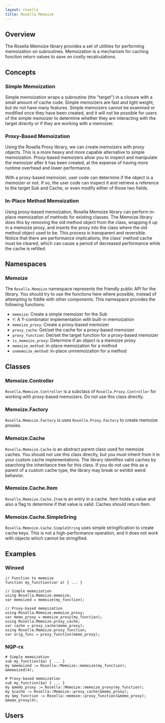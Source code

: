 ```yaml
---
layout: rosella
title: Rosella Memoize
---
```


## Overview

The Rosella Memoize library provides a set of utilities for performing
memoization on subroutines. Memoization is a mechanism for caching function
return values to save on costly recalculations.

## Concepts

### Simple Memoization

Simple memoization wraps a subroutine (the "target") in a closure with a small
amount of cache code. Simple memoizers are fast and light weight, but do not
have many features. Simple memoizers cannot be examined or modified once they
have been created, and it will not be possible for users of the simple
memoizer to determine whether they are interacting with the target directly
or if they are working with a memoizer.

### Proxy-Based Memoization

Using the Rosella Proxy library, we can create memoizers with proxy objects.
This is a more heavy and more capable alternative to simple memoization.
Proxy-based memoizers allow you to inspect and manipulate the memoizer after
it has been created, at the expense of having more runtime overhead and lower
performance.

With a proxy-based memoizer, user code can determine if the object is a
memoizer or not. If so, the user code can inspect it and retrieve a reference
to the target Sub and Cache, or even modify either of those two fields.

### In-Place Method Memoization

Using proxy-based memoization, Rosella Memoize library can perform in-place
memoization of methods for existing classes. The Memoize library does this by
removing the old method object from the class, wrapping it up in a memoize
proxy, and inserts the proxy into the class where the old method object used
to be. This process is transparent and reversible. Notice that there are
performance implications, the class' method cache must be cleared, which can
cause a period of decreased performance while the cache is refilled.

## Namespaces

### Memoize

The `Rosella.Memoize` namespace represents the friendly public API for the
library. You should try to use the functions here where possible, instead of
attempting to fiddle with other components. This namespace provides the
following functions:

* `memoize`: Create a simple memoizer for the Sub
* `Y`: A Y-combinator implementation with built-in memoization
* `memoize_proxy`: Create a proxy-based memoizer
* `proxy_cache`: Get/set the cache for a proxy-based memoizer
* `proxy_function`: Get/set the target function for a proxy-based memoizer
* `is_memoize_proxy`: Determine if an object is a memoize proxy
* `memoize_method`: in-place memoization for a method
* `unmemoize_method`: in-place unmemoization for a method

## Classes

### Memoize.Controller

`Rosella.Memoize.Controller` is a subclass of `Rosella.Proxy.Controller` for
working with proxy-based memoizers. Do not use this class directly.

### Memoize.Factory

`Rosella.Memoize.Factory` is uses `Rosella.Proxy.Factory` to create memoize
proxies.

### Memoize.Cache

`Rosella.Memoize.Cache` is an abstract parent class used for memoize caches.
You should not use this class directly, but you *must* inherit from it in your
custom cache implementations. The library identifies valid caches by searching
the inheritance tree for this class. If you do not use this as a parent of a
custom cache type, the library may break or exhibit weird behavior.

### Memoize.Cache.Item

`Rosella.Memoize.Cache.Item` is an entry in a cache. Item holds a value and
also a flag to determine if that value is valid. Caches should return Item.

### Memoize.Cache.SimpleSring

`Rosella.Memoize.Cache.SimpleString` uses simple stringification to create
cache keys. This is not a high-performance operation, and it does not work
with objects which cannot be stringified.

## Examples

### Winxed

    // Function to memoize
    function my_function(var a) { ... }

    // Simple memoization
    using Rosella.Memoize.memoize;
    var memoized = memoize(my_function);

    // Proxy-based memoization
    using Rosella.Memoize.memoize_proxy;
    var memo_proxy = memoize_proxy(my_function);
    using Rosella.Memoize.proxy_cache;
    var cache = proxy_cache(memo_proxy);
    using Rosella.Memoize.proxy_function;
    var orig_func = proxy_function(memo_proxy);

### NQP-rx

    # Simple memoization
    sub my_function($a) { ... }
    my &memoized := Rosella::Memoize::memoize(my_function);
    &memoized(4);

    # Proxy-based memoization
    sub my_function($a) { ... }
    my &memo_proxy := Rosella::Memoize::memoize_proxy(my_function);
    my $cache := Rosella::Memoize::proxy_cache(&memo_proxy);
    my $my_function := Rosella::memoze::proxy_function(&memo_proxy);
    &memo_proxy(4);

## Users
